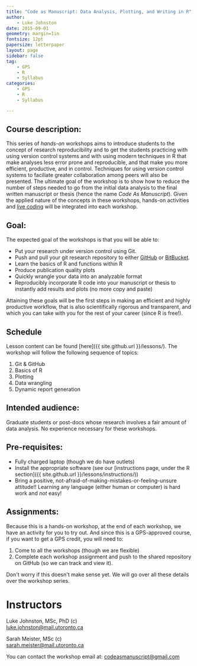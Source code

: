 ```yaml
---
title: "Code as Manuscript: Data Analysis, Plotting, and Writing in R"
author:
    - Luke Johnston
date: 2015-09-01
geometry: margin=1in
fontsize: 12pt
papersize: letterpaper
layout: page
sidebar: false
tag:
    - GPS
    - R
    - Syllabus
categories:
    - GPS
    - R
    - Syllabus

---
```


## Course description: ##

This series of *hands-on* workshops aims to introduce students to the
concept of research reproducibility and to get the students practicing
with using version control systems and with using modern techniques in
R that make analyses less error prone and reproducible, and that make
you more efficient, productive, and in control.  Techniques for using
version control systems to faciliate greater collaboration among peers
will also be presented.  The ultimate goal of the workshop is to show
how to reduce the number of steps needed to go from the initial data
analysis to the final written manuscript or thesis (hence the name
*Code As Manuscript*).  Given the applied nature of the concepts in
these workshops, hands-on activities and
[live coding](http://en.wikipedia.org/wiki/Live_coding) will be
integrated into each workshop.

## Goal: ##

The expected goal of the workshops is that you will be able to:

* Put your research under version control using Git.
* Push and pull your git research repository to either
  [GitHub](https://github.com/) or
  [BitBucket](https://bitbucket.org/).
* Learn the basics of R and functions within R
* Produce publication quality plots
* Quickly wrangle your data into an analyzable format
* Reproducibly incorporate R code into your manuscript or thesis to
  instantly add results and plots (no more copy and paste)

Attaining these goals will be the first steps in making an efficient
and highly productive workflow, that is also scientifically rigorous
and transparent, and which you can take with you for the rest of your
career (since R is free!).

## Schedule ##

Lesson content can be found [here]({{ site.github.url }}/lessons/).  The workshop will
follow the following sequence of topics:

1. Git & GitHub
2. Basics of R
3. Plotting
4. Data wrangling
5. Dynamic report generation

## Intended audience: ##

Graduate students or post-docs whose research involves a fair amount
of data analysis.  No experience necessary for these workshops.

## Pre-requisites: ##

* Fully charged laptop (though we do have outlets)
* Install the appropriate software (see our
  [instructions page, under the R section]({{ site.github.url }}/lessons/instructions/))
* Bring a positive, not-afraid-of-making-mistakes-or-feeling-unsure
  attitude!!  Learning any language (either human or computer) is
  hard work and *not* easy!

## Assignments: ##

Because this is a hands-on workshop, at the end of each workshop, we
have an activity for you to try out.  And since this is a GPS-approved
course, if you want to get a GPS credit, you will need to:

1. Come to all the workshops (though we are flexible)
2. Complete each workshop assignment and push to the shared repository
   on GitHub (so we can track and view it).

Don't worry if this doesn't make sense yet.  We will go over all these
details over the workshop series.

# Instructors #

Luke Johnston, MSc, PhD (c)  
luke.johnston@mail.utoronto.ca

Sarah Meister, MSc (c)  
sarah.meister@mail.utoronto.ca

You can contact the workshop email at: codeasmanuscript@gmail.com

